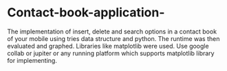 # Contact-book-application-
The implementation of insert, delete and search options in a contact book of your mobile using tries data structure and python. 
The runtime was then evaluated and graphed.
Libraries like matplotlib were used. 
Use google collab or jupiter or any running platform which supports matplotlib library for implementing.
